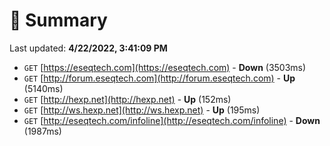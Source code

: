 # 📖 Summary
Last updated: **4/22/2022, 3:41:09 PM**

- `GET` [https://eseqtech.com](https://eseqtech.com) - **Down** (3503ms)
- `GET` [http://forum.eseqtech.com](http://forum.eseqtech.com) - **Up** (5140ms)
- `GET` [http://hexp.net](http://hexp.net) - **Up** (152ms)
- `GET` [http://ws.hexp.net](http://ws.hexp.net) - **Up** (195ms)
- `GET` [http://eseqtech.com/infoline](http://eseqtech.com/infoline) - **Down** (1987ms)

